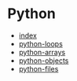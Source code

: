 
# Python
- [index](index.md) </br>
- [python-loops](python-loops.md) </br>
- [python-arrays](python-arrays.md) </br>
- [python-objects](python-objects.md) </br>
- [python-files](python-files.md)
